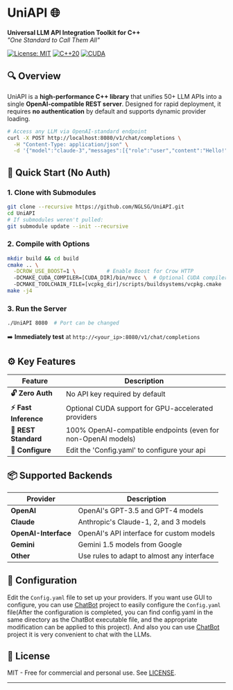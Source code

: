 # UniAPI 🌐

**Universal LLM API Integration Toolkit for C++**  
*"One Standard to Call Them All"*

[![License: MIT](https://img.shields.io/badge/License-MIT-yellow.svg)](https://opensource.org/licenses/MIT)
[![C++20](https://img.shields.io/badge/C++-20%2B-00599C?logo=c%2B%2B)](https://en.cppreference.com/w/cpp/compiler_support)
[![CUDA](https://img.shields.io/badge/CUDA-Optional-76B900?logo=nvidia)](https://developer.nvidia.com/cuda-toolkit)

## 🔍 Overview

UniAPI is a **high-performance C++ library** that unifies 50+ LLM APIs into a single **OpenAI-compatible REST server**.
Designed for rapid deployment, it requires **no authentication** by default and supports dynamic provider loading.

```bash
# Access any LLM via OpenAI-standard endpoint
curl -X POST http://localhost:8080/v1/chat/completions \
  -H "Content-Type: application/json" \
  -d '{"model":"claude-3","messages":[{"role":"user","content":"Hello!"}]}'
```

## 🚀 **Quick Start (No Auth)**

### 1. Clone with Submodules

```bash
git clone --recursive https://github.com/NGLSG/UniAPI.git
cd UniAPI
# If submodules weren't pulled:
git submodule update --init --recursive
```

### 2. Compile with Options

```bash
mkdir build && cd build
cmake .. \
  -DCROW_USE_BOOST=1 \          # Enable Boost for Crow HTTP
  -DCMAKE_CUDA_COMPILER=[CUDA_DIR]/bin/nvcc \  # Optional CUDA compiler"
  -DCMAKE_TOOLCHAIN_FILE=[vcpkg_dir]/scripts/buildsystems/vcpkg.cmake  # If using vcpkg
make -j4
```

### 3. Run the Server

```bash
./UniAPI 8080  # Port can be changed
```

➡️ **Immediately test** at `http://<your_ip>:8080/v1/chat/completions`

## ⚙️ **Key Features**

| Feature              | Description                                                   |
|----------------------|---------------------------------------------------------------|
| **🔓 Zero Auth**     | No API key required by default                                |
| **⚡ Fast Inference** | Optional CUDA support for GPU-accelerated providers           |
| 📡 **REST Standard** | 100% OpenAI-compatible endpoints (even for non-OpenAI models) |
| 🔄 **Configure**     | Edit the 'Config.yaml' to configure your api                  |

## 📦 **Supported Backends**

| Provider             | Description                                |
|----------------------|--------------------------------------------|
| **OpenAI**           | OpenAI's GPT-3.5 and GPT-4 models          |
| **Claude**           | Anthropic's Claude-1, 2, and 3 models      |
| **OpenAI-Interface** | OpenAI's API interface for custom models   |
| **Gemini**           | Gemini 1.5 models from Google              |
| **Other**            | Use rules to adapt to almost any interface |

## 🔧 **Configuration**

Edit the `Config.yaml` file to set up your providers.
If you want use GUI to configure, you can use [ChatBot](https://github.com/NGLSG/ChatBot) project to easily configure
the `Config.yaml` file(After the configuration is completed, you can find config.yaml in the same directory as the
ChatBot executable file, and the appropriate modification can be applied to this project).
And also you can use [ChatBot](https://github.com/NGLSG/ChatBot) project it is very convenient to chat with the LLMs.

## 📜 **License**

MIT - Free for commercial and personal use. See [LICENSE](LICENSE).

---